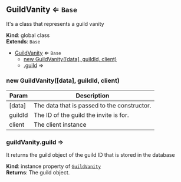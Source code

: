 <a name="GuildVanity"></a>

## GuildVanity ⇐ <code>Base</code>
It's a class that represents a guild vanity

**Kind**: global class  
**Extends**: <code>Base</code>  

* [GuildVanity](#GuildVanity) ⇐ <code>Base</code>
    * [new GuildVanity([data], guildId, client)](#new_GuildVanity_new)
    * [.guild](#GuildVanity+guild) ⇒

<a name="new_GuildVanity_new"></a>

### new GuildVanity([data], guildId, client)

| Param | Description |
| --- | --- |
| [data] | The data that is passed to the constructor. |
| guildId | The ID of the guild the invite is for. |
| client | The client instance |

<a name="GuildVanity+guild"></a>

### guildVanity.guild ⇒
It returns the guild object of the guild ID that is stored in the database

**Kind**: instance property of [<code>GuildVanity</code>](#GuildVanity)  
**Returns**: The guild object.  
